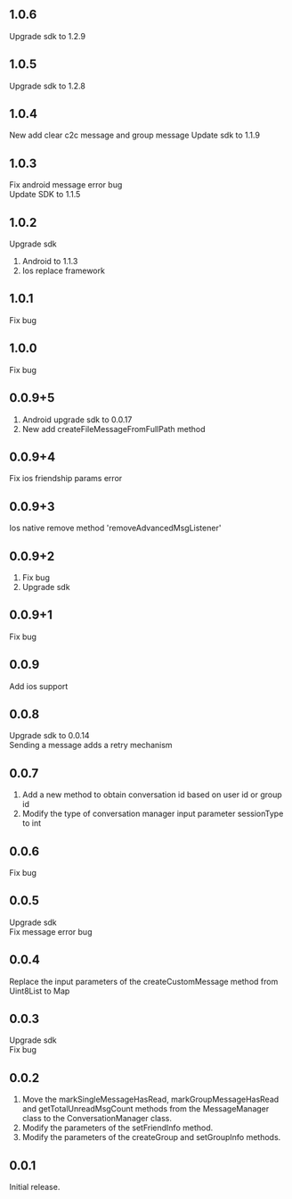 ## 1.0.6

Upgrade sdk to 1.2.9

## 1.0.5

Upgrade sdk to 1.2.8

## 1.0.4

New add clear c2c message and group message </bar>
Update sdk to 1.1.9

## 1.0.3

Fix android message error bug </br>
Update SDK to 1.1.5 </br>

## 1.0.2

Upgrade sdk </br>

1. Android to 1.1.3 </br>
2. Ios replace framework </br>

## 1.0.1

Fix bug

## 1.0.0

Fix bug

## 0.0.9+5

1. Android upgrade sdk to 0.0.17 </br>
2. New add createFileMessageFromFullPath method

## 0.0.9+4
Fix ios friendship params error

## 0.0.9+3
Ios native remove method 'removeAdvancedMsgListener'

## 0.0.9+2
1. Fix bug
2. Upgrade sdk

## 0.0.9+1
Fix bug

## 0.0.9
Add ios support

## 0.0.8
Upgrade sdk to 0.0.14 </br>
Sending a message adds a retry mechanism

## 0.0.7
1. Add a new method to obtain conversation id based on user id or group id </br>
2. Modify the type of conversation manager input parameter sessionType to int

## 0.0.6
Fix bug

## 0.0.5
Upgrade sdk </br>
Fix message error bug

## 0.0.4

Replace the input parameters of the createCustomMessage method from Uint8List to Map

## 0.0.3
Upgrade sdk </br>
Fix bug </br>

## 0.0.2
1. Move the markSingleMessageHasRead, markGroupMessageHasRead and getTotalUnreadMsgCount methods from the MessageManager class to the ConversationManager class. </br>
2. Modify the parameters of the setFriendInfo method. </br>
3. Modify the parameters of the createGroup and setGroupInfo methods.

## 0.0.1

Initial release.
